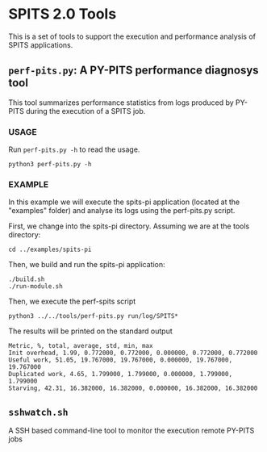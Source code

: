 # SPITS 2.0 Tools

This is a set of tools to support the execution and performance analysis of SPITS applications.

## `perf-pits.py`: A PY-PITS performance diagnosys tool

This tool summarizes performance statistics from logs produced by PY-PITS
during the execution of a SPITS job.

### USAGE

Run `perf-pits.py -h` to read the usage.

```
python3 perf-pits.py -h
```

### EXAMPLE

In this example we will execute the spits-pi application (located at the "examples" folder) and analyse its logs using the perf-pits.py script.

First, we change into the spits-pi directory. Assuming we are at the tools directory:

```
cd ../examples/spits-pi
```

Then, we build and run the spits-pi application:

```
./build.sh
./run-module.sh
```

Then, we execute the perf-spits script

```
python3 ../../tools/perf-pits.py run/log/SPITS*
```

The results will be printed on the standard output

```
Metric, %, total, average, std, min, max
Init overhead, 1.99, 0.772000, 0.772000, 0.000000, 0.772000, 0.772000
Useful work, 51.05, 19.767000, 19.767000, 0.000000, 19.767000, 19.767000
Duplicated work, 4.65, 1.799000, 1.799000, 0.000000, 1.799000, 1.799000
Starving, 42.31, 16.382000, 16.382000, 0.000000, 16.382000, 16.382000
```

## `sshwatch.sh`

A SSH based command-line tool to monitor the execution remote PY-PITS jobs

